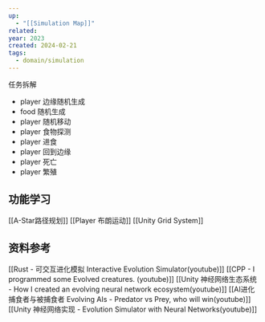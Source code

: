 ```yaml
---
up:
  - "[[Simulation Map]]"
related: 
year: 2023
created: 2024-02-21
tags:
  - domain/simulation
---
```



任务拆解

- player 边缘随机生成
- food 随机生成
- player 随机移动
- player 食物探测
- player 进食
- player 回到边缘
- player 死亡
- player 繁殖

## 功能学习

[[A-Star路径规划]]
[[Player 布朗运动]]
[[Unity Grid System]]

## 资料参考

[[Rust - 可交互进化模拟 Interactive Evolution Simulator(youtube)]]
[[CPP - I programmed some Evolved creatures. (youtube)]]
[[Unity 神经网络生态系统 - How I created an evolving neural network ecosystem(youtube)]]
[[AI进化 捕食者与被捕食者 Evolving AIs - Predator vs Prey, who will win(youtube)]]
[[Unity 神经网络实现 - Evolution Simulator with Neural Networks(youtube)]]
